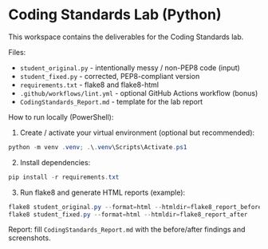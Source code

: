 # Coding Standards Lab (Python)

This workspace contains the deliverables for the Coding Standards lab.

Files:
- `student_original.py` - intentionally messy / non-PEP8 code (input)
- `student_fixed.py` - corrected, PEP8-compliant version
- `requirements.txt` - flake8 and flake8-html
- `.github/workflows/lint.yml` - optional GitHub Actions workflow (bonus)
- `CodingStandards_Report.md` - template for the lab report

How to run locally (PowerShell):

1. Create / activate your virtual environment (optional but recommended):
```powershell
python -m venv .venv; .\.venv\Scripts\Activate.ps1
```
2. Install dependencies:
```powershell
pip install -r requirements.txt
```
3. Run flake8 and generate HTML reports (example):
```powershell
flake8 student_original.py --format=html --htmldir=flake8_report_before
flake8 student_fixed.py --format=html --htmldir=flake8_report_after
```

Report: fill `CodingStandards_Report.md` with the before/after findings and screenshots.
